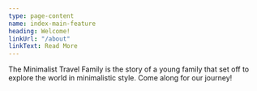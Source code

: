 ```yaml
---
type: page-content
name: index-main-feature
heading: Welcome!
linkUrl: "/about"
linkText: Read More
---
```


The Minimalist Travel Family is the story of a young family that set off to explore the world in minimalistic style. Come along for our journey!

